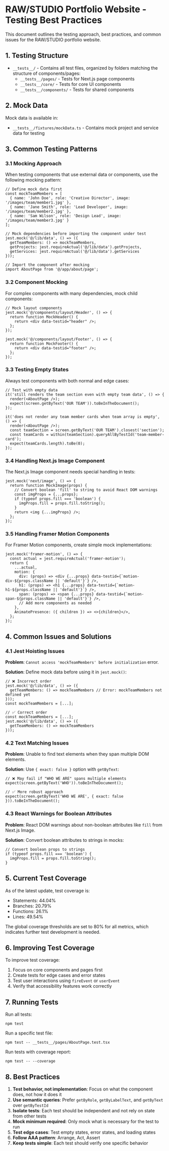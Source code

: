 # RAW/STUDIO Portfolio Website - Testing Best Practices

This document outlines the testing approach, best practices, and common issues for the RAW/STUDIO portfolio website.

## 1. Testing Structure

- `__tests__/` - Contains all test files, organized by folders matching the structure of components/pages:
  - `__tests__/pages/` - Tests for Next.js page components
  - `__tests__/core/` - Tests for core UI components
  - `__tests__/components/` - Tests for shared components

## 2. Mock Data

Mock data is available in:
- `__tests__/fixtures/mockData.ts` - Contains mock project and service data for testing

## 3. Common Testing Patterns

### 3.1 Mocking Approach

When testing components that use external data or components, use the following mocking pattern:

```tsx
// Define mock data first
const mockTeamMembers = [
  { name: 'John Doe', role: 'Creative Director', image: '/images/team/member1.jpg' },
  { name: 'Jane Smith', role: 'Lead Developer', image: '/images/team/member2.jpg' },
  { name: 'Sam Wilson', role: 'Design Lead', image: '/images/team/member3.jpg' }
];

// Mock dependencies before importing the component under test
jest.mock('@/lib/data', () => ({
  getTeamMembers: () => mockTeamMembers,
  getProjects: jest.requireActual('@/lib/data').getProjects,
  getServices: jest.requireActual('@/lib/data').getServices
}));

// Import the component after mocking
import AboutPage from '@/app/about/page';
```

### 3.2 Component Mocking

For complex components with many dependencies, mock child components:

```tsx
// Mock layout components
jest.mock('@/components/layout/Header', () => {
  return function MockHeader() {
    return <div data-testid="header" />;
  };
});

jest.mock('@/components/layout/Footer', () => {
  return function MockFooter() {
    return <div data-testid="footer" />;
  };
});
```

### 3.3 Testing Empty States

Always test components with both normal and edge cases:

```tsx
// Test with empty data
it('still renders the team section even with empty team data', () => {
  render(<AboutPage />);
  expect(screen.getByText('OUR TEAM')).toBeInTheDocument();
});

it('does not render any team member cards when team array is empty', () => {
  render(<AboutPage />);
  const teamSection = screen.getByText('OUR TEAM').closest('section');
  const teamCards = within(teamSection).queryAllByTestId('team-member-card');
  expect(teamCards.length).toBe(0);
});
```

### 3.4 Handling Next.js Image Component

The Next.js Image component needs special handling in tests:

```tsx
jest.mock('next/image', () => {
  return function MockImage(props) {
    // Convert boolean 'fill' to string to avoid React DOM warnings
    const imgProps = {...props};
    if (typeof props.fill === 'boolean') {
      imgProps.fill = props.fill.toString();
    }
    return <img {...imgProps} />;
  };
});
```

### 3.5 Handling Framer Motion Components

For Framer Motion components, create simple mock implementations:

```tsx
jest.mock('framer-motion', () => {
  const actual = jest.requireActual('framer-motion');
  return {
    ...actual,
    motion: {
      div: (props) => <div {...props} data-testid={`motion-div-${props.className || 'default'}`} />,
      h1: (props) => <h1 {...props} data-testid={`motion-h1-${props.className || 'default'}`} />,
      span: (props) => <span {...props} data-testid={`motion-span-${props.className || 'default'}`} />,
      // Add more components as needed
    },
    AnimatePresence: ({ children }) => <>{children}</>,
  };
});
```

## 4. Common Issues and Solutions

### 4.1 Jest Hoisting Issues

**Problem**: `Cannot access 'mockTeamMembers' before initialization` error.

**Solution**: Define mock data before using it in `jest.mock()`:

```tsx
// ❌ Incorrect order
jest.mock('@/lib/data', () => ({
  getTeamMembers: () => mockTeamMembers // Error: mockTeamMembers not defined yet
}));
const mockTeamMembers = [...]; 

// ✅ Correct order
const mockTeamMembers = [...];
jest.mock('@/lib/data', () => ({
  getTeamMembers: () => mockTeamMembers
}));
```

### 4.2 Text Matching Issues

**Problem**: Unable to find text elements when they span multiple DOM elements.

**Solution**: Use `{ exact: false }` option with `getByText`:

```tsx
// ❌ May fail if "WHO WE ARE" spans multiple elements
expect(screen.getByText('WHO')).toBeInTheDocument();

// ✅ More robust approach
expect(screen.getByText('WHO WE ARE', { exact: false })).toBeInTheDocument();
```

### 4.3 React Warnings for Boolean Attributes

**Problem**: React DOM warnings about non-boolean attributes like `fill` from Next.js Image.

**Solution**: Convert boolean attributes to strings in mocks:

```tsx
// Convert boolean props to strings
if (typeof props.fill === 'boolean') {
  imgProps.fill = props.fill.toString();
}
```

## 5. Current Test Coverage

As of the latest update, test coverage is:
- Statements: 44.04%
- Branches: 20.79%
- Functions: 26.1%
- Lines: 49.54%

The global coverage thresholds are set to 80% for all metrics, which indicates further test development is needed.

## 6. Improving Test Coverage

To improve test coverage:

1. Focus on core components and pages first
2. Create tests for edge cases and error states
3. Test user interactions using `fireEvent` or `userEvent`
4. Verify that accessibility features work correctly

## 7. Running Tests

Run all tests:
```
npm test
```

Run a specific test file:
```
npm test -- __tests__/pages/AboutPage.test.tsx
```

Run tests with coverage report:
```
npm test -- --coverage
```

## 8. Best Practices

1. **Test behavior, not implementation**: Focus on what the component does, not how it does it
2. **Use semantic queries**: Prefer `getByRole`, `getByLabelText`, and `getByText` over `getByTestId`
3. **Isolate tests**: Each test should be independent and not rely on state from other tests
4. **Mock minimum required**: Only mock what is necessary for the test to run
5. **Test edge cases**: Test empty states, error states, and loading states
6. **Follow AAA pattern**: Arrange, Act, Assert
7. **Keep tests simple**: Each test should verify one specific behavior 